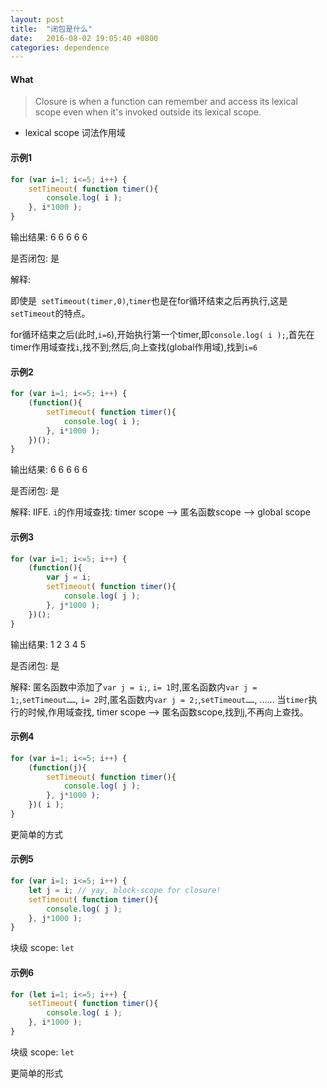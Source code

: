 ```yaml
---
layout: post
title:  "闭包是什么"
date:   2016-08-02 19:05:40 +0800
categories: dependence
---
```

#### What

> Closure is when a function can remember and access its lexical scope even when it's invoked outside its lexical scope.


- lexical scope 词法作用域

#### 示例1

```javascript
for (var i=1; i<=5; i++) {
    setTimeout( function timer(){
        console.log( i );
    }, i*1000 );
}
```
输出结果: 6 6 6 6 6 

是否闭包: 是

解释:

即使是``` setTimeout(timer,0)```,```timer```也是在for循环结束之后再执行,这是```setTimeout```的特点。

for循环结束之后(此时,```i=6```),开始执行第一个timer,即```console.log( i );```,首先在timer作用域查找```i```,找不到;然后,向上查找(global作用域),找到```i=6```

#### 示例2

```javascript
for (var i=1; i<=5; i++) {
    (function(){
        setTimeout( function timer(){
            console.log( i );
        }, i*1000 );
    })();
}
```

输出结果: 6 6 6 6 6 

是否闭包: 是

解释: IIFE. ```i```的作用域查找: timer scope  -->  匿名函数scope  --> global scope

#### 示例3

```javascript
for (var i=1; i<=5; i++) {
    (function(){
        var j = i;
        setTimeout( function timer(){
            console.log( j );
        }, j*1000 );
    })();
}
```

输出结果: 1 2 3 4 5

是否闭包: 是

解释: 匿名函数中添加了```var j = i;```, ```i= 1```时,匿名函数内```var j = 1;```,```setTimeout……```, ```i= 2```时,匿名函数内```var j = 2;```,```setTimeout……```,  ……
当```timer```执行的时候,作用域查找, timer scope  -->  匿名函数scope,找到j,不再向上查找。

#### 示例4

```javascript
for (var i=1; i<=5; i++) {
    (function(j){
        setTimeout( function timer(){
            console.log( j );
        }, j*1000 );
    })( i );
}
```
更简单的方式


#### 示例5

```javascript
for (var i=1; i<=5; i++) {
    let j = i; // yay, block-scope for closure!
    setTimeout( function timer(){
        console.log( j );
    }, j*1000 );
}
```
块级 scope: ```let```

#### 示例6

```javascript
for (let i=1; i<=5; i++) {
    setTimeout( function timer(){
        console.log( i );
    }, i*1000 );
}
```
块级 scope: ```let```

更简单的形式
